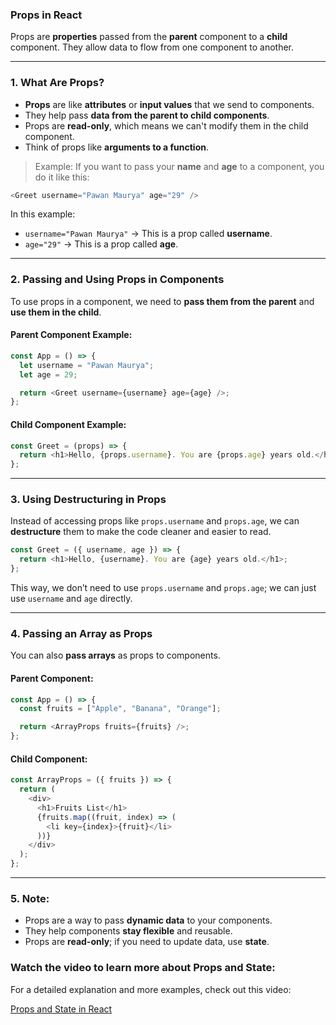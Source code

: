 ### **Props in React**

Props are **properties** passed from the **parent** component to a **child** component. They allow data to flow from one component to another.

---

### **1. What Are Props?**

* **Props** are like **attributes** or **input values** that we send to components.
* They help pass **data from the parent to child components**.
* Props are **read-only**, which means we can't modify them in the child component.
* Think of props like **arguments to a function**.

> Example: If you want to pass your **name** and **age** to a component, you do it like this:

```js
<Greet username="Pawan Maurya" age="29" />
```

In this example:

* `username="Pawan Maurya"` → This is a prop called **username**.
* `age="29"` → This is a prop called **age**.

---

### **2. Passing and Using Props in Components**

To use props in a component, we need to **pass them from the parent** and **use them in the child**.

#### **Parent Component Example:**

```js
const App = () => {
  let username = "Pawan Maurya";
  let age = 29;

  return <Greet username={username} age={age} />;
};
```

#### **Child Component Example:**

```js
const Greet = (props) => {
  return <h1>Hello, {props.username}. You are {props.age} years old.</h1>;
};
```

---

### **3. Using Destructuring in Props**

Instead of accessing props like `props.username` and `props.age`, we can **destructure** them to make the code cleaner and easier to read.

```js
const Greet = ({ username, age }) => {
  return <h1>Hello, {username}. You are {age} years old.</h1>;
};
```

This way, we don’t need to use `props.username` and `props.age`; we can just use `username` and `age` directly.

---

### **4. Passing an Array as Props**

You can also **pass arrays** as props to components.

#### **Parent Component:**

```js
const App = () => {
  const fruits = ["Apple", "Banana", "Orange"];

  return <ArrayProps fruits={fruits} />;
};
```

#### **Child Component:**

```js
const ArrayProps = ({ fruits }) => {
  return (
    <div>
      <h1>Fruits List</h1>
      {fruits.map((fruit, index) => (
        <li key={index}>{fruit}</li>
      ))}
    </div>
  );
};
```

---

### **5. Note:**

* Props are a way to pass **dynamic data** to your components.
* They help components **stay flexible** and reusable.
* Props are **read-only**; if you need to update data, use **state**.

### **Watch the video to learn more about Props and State**:

For a detailed explanation and more examples, check out this video:

[Props and State in React](https://drive.google.com/file/d/1MAaZhCEubcZEHFB2-LOUdgIsifvxW3-M/view?usp=sharing)

